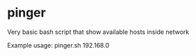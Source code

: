 # pinger
Very basic bash script that show available hosts inside network

Example usage: pinger.sh 192.168.0 
